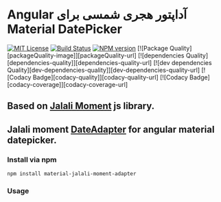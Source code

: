 # &#x202b; آداپتور هجری شمسی برای Angular Material DatePicker


[![MIT License][license-image]][license-url]
[![Build Status][travis-image]][travis-url]
[![NPM version][npm-version-image]][npm-url]
[![Package Quality][packageQuality-image]][packageQuality-url]
[![dependencies Quality][dependencies-quality]][dependencies-quality-url]
[![dev dependencies Quality][dev-dependencies-quality]][dev-dependencies-quality-url]
[![Codacy Badge][codacy-quality]][codacy-quality-url]
[![Codacy Badge][codacy-coverage]][codacy-coverage-url]





## Based on [Jalali Moment](https://github.com/fingerpich/jalali-moment) js library.

## Jalali moment [DateAdapter](https://blog.angular.io/taking-advantage-of-the-angular-material-datepicker-237e80fa14b3) for angular material datepicker.



### Install via **npm**
```
npm install material-jalali-moment-adapter

```


### Usage






[npm-url]: https://npmjs.org/package/material-jalali-moment-adapter

[npm-version-image]: http://img.shields.io/npm/v/material-jalali-moment-adapter.svg?style=flat


[license-image]: http://img.shields.io/badge/license-MIT-blue.svg?style=flat
[license-url]: LICENSE



[travis-url]: https://travis-ci.org/peymanebrahimi/MaterialJalaliMomentAdapter
[travis-image]: https://travis-ci.org/peymanebrahimi/MaterialJalaliMomentAdapter.png?branch=master
<!-- 
[packageQuality-image]: http://npm.packagequality.com/shield/jalali-moment.svg
[packageQuality-url]: http://packagequality.com/#?package=jalali-moment

[dependencies-quality]: https://david-dm.org/fingerpich/jalali-moment.svg
[dependencies-quality-url]: https://david-dm.org/fingerpich/jalali-moment

[dev-dependencies-quality]: https://david-dm.org/fingerpich/jalali-moment/dev-status.svg
[dev-dependencies-quality-url]: https://david-dm.org/fingerpich/jalali-moment?type=dev

[codacy-quality]:https://api.codacy.com/project/badge/Grade/1aa5b7aadfc24238bdf825d58cb2cba1
[codacy-quality-url]:https://www.codacy.com/app/zarei-bs/jalali-moment?utm_source=github.com&amp;utm_medium=referral&amp;utm_content=fingerpich/jalali-moment&amp;utm_campaign=Badge_Grade

[codacy-coverage]:https://api.codacy.com/project/badge/Coverage/1aa5b7aadfc24238bdf825d58cb2cba1
[codacy-coverage-url]:https://www.codacy.com/app/zarei-bs/jalali-moment?utm_source=github.com&utm_medium=referral&utm_content=fingerpich/jalali-moment&utm_campaign=Badge_Coverage -->